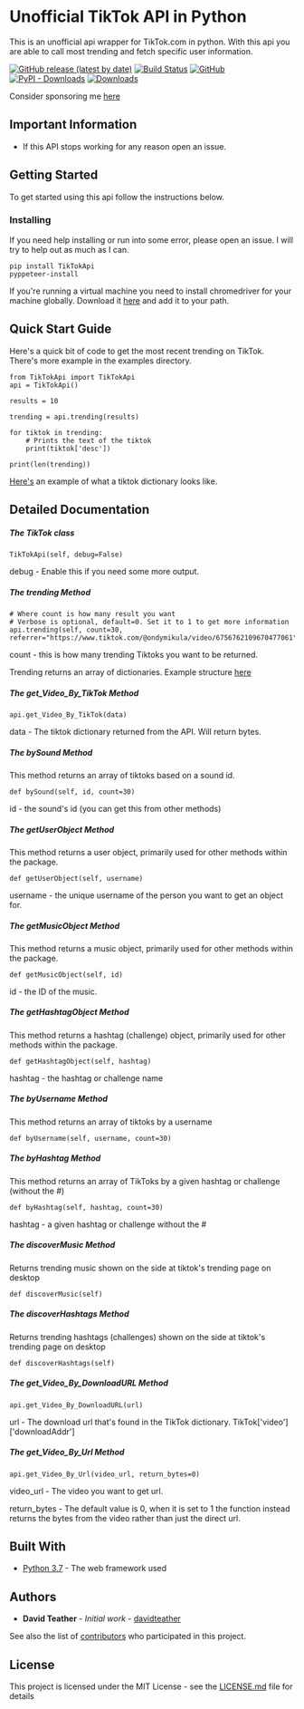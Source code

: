 
# Unofficial TikTok API in Python

This is an unofficial api wrapper for TikTok.com in python. With this api you are able to call most trending and fetch specific user information.

 [![GitHub release (latest by date)](https://img.shields.io/github/v/release/davidteather/TikTok-Api)](https://github.com/davidteather/TikTok-Api/releases) [![Build Status](https://travis-ci.com/davidteather/TikTok-Api.svg?branch=master)](https://travis-ci.com/davidteather/TikTok-Api) [![GitHub](https://img.shields.io/github/license/davidteather/TikTok-Api)](https://github.com/davidteather/TikTok-Api/blob/master/LICENSE) [![PyPI - Downloads](https://img.shields.io/pypi/dm/TikTokApi)](https://pypi.org/project/TikTokApi/) [![Downloads](https://pepy.tech/badge/tiktokapi)](https://pypi.org/project/TikTokApi/)

 Consider sponsoring me [here](https://github.com/sponsors/davidteather)

## Important Information
* If this API stops working for any reason open an issue.

## Getting Started

To get started using this api follow the instructions below.

### Installing

If you need help installing or run into some error, please open an issue. I will try to help out as much as I can.

```
pip install TikTokApi
pyppeteer-install
```

If you're running a virtual machine you need to install chromedriver for your machine globally. Download it [here](https://sites.google.com/a/chromium.org/chromedriver/) and add it to your path.


## Quick Start Guide

Here's a quick bit of code to get the most recent trending on TikTok. There's more example in the examples directory.


```
from TikTokApi import TikTokApi
api = TikTokApi()

results = 10

trending = api.trending(results)

for tiktok in trending:
    # Prints the text of the tiktok
    print(tiktok['desc'])

print(len(trending))
```
[Here's](https://gist.github.com/davidteather/7c30780bbc30772ba11ec9e0b909e99d) an example of what a tiktok dictionary looks like.

## Detailed Documentation

##### The TikTok class

```
TikTokApi(self, debug=False)
```

debug - Enable this if you need some more output.


##### The trending Method

```
# Where count is how many result you want
# Verbose is optional, default=0. Set it to 1 to get more information
api.trending(self, count=30, referrer="https://www.tiktok.com/@ondymikula/video/6756762109670477061")
```

count - this is how many trending Tiktoks you want to be returned.

Trending returns an array of dictionaries. Example structure [here](https://www.tiktok.com/@ondymikula/video/6756762109670477061)

##### The get_Video_By_TikTok Method

```
api.get_Video_By_TikTok(data)
```

data - The tiktok dictionary returned from the API. Will return bytes.


##### The bySound Method

This method returns an array of tiktoks based on a sound id.
```
def bySound(self, id, count=30)
```

id - the sound's id (you can get this from other methods)


##### The getUserObject Method

This method returns a user object, primarily used for other methods within the package.
```
def getUserObject(self, username)
```

username - the unique username of the person you want to get an object for.

##### The getMusicObject Method

This method returns a music object, primarily used for other methods within the package.

```
def getMusicObject(self, id)
```

id - the ID of the music.

##### The getHashtagObject Method

This method returns a hashtag (challenge) object, primarily used for other methods within the package.

```
def getHashtagObject(self, hashtag)
```

hashtag - the hashtag or challenge name

##### The byUsername Method

This method returns an array of tiktoks by a username

```
def byUsername(self, username, count=30)
```

##### The byHashtag Method

This method returns an array of TikToks by a given hashtag or challenge (without the #)

```
def byHashtag(self, hashtag, count=30)
```

hashtag - a given hashtag or challenge without the #

##### The discoverMusic Method

Returns trending music shown on the side at tiktok's trending page on desktop

```
def discoverMusic(self)
```

##### The discoverHashtags Method

Returns trending hashtags (challenges) shown on the side at tiktok's trending page on desktop

```
def discoverHashtags(self)
```

##### The get_Video_By_DownloadURL Method

```
api.get_Video_By_DownloadURL(url)
```

url - The download url that's found in the TikTok dictionary. TikTok['video']['downloadAddr']


##### The get_Video_By_Url Method

```
api.get_Video_By_Url(video_url, return_bytes=0)
```

video_url - The video you want to get url.

return_bytes - The default value is 0, when it is set to 1 the function instead returns the bytes from the video rather than just the direct url.

## Built With

* [Python 3.7](https://www.python.org/) - The web framework used

## Authors

* **David Teather** - *Initial work* - [davidteather](https://github.com/davidteather)

See also the list of [contributors](https://github.com/davidteather/TikTok-Api/contributors) who participated in this project.

## License

This project is licensed under the MIT License - see the [LICENSE.md](LICENSE.md) file for details
